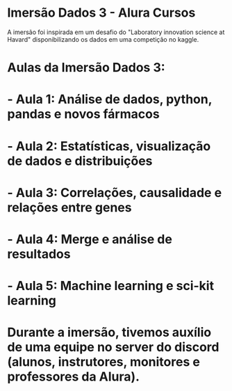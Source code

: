 # Imersão Dados 3 - Alura Cursos
 A imersão foi inspirada em um desafio do "Laboratory innovation science at Havard"
 disponibilizando os dados em uma competição no kaggle.

# Aulas da Imersão Dados 3:
# - Aula 1: Análise de dados, python, pandas e novos fármacos
# - Aula 2: Estatísticas, visualização de dados e distribuições
# - Aula 3: Correlações, causalidade e relações entre genes
# - Aula 4: Merge e análise de resultados
# - Aula 5: Machine learning e sci-kit learning

# Durante a imersão, tivemos auxílio de uma equipe no server do discord (alunos, instrutores, monitores e professores da Alura).
